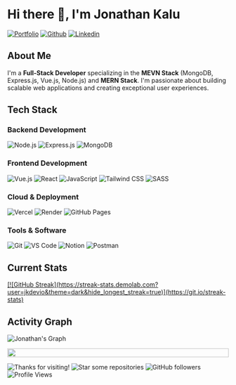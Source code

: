 # Hi there 👋, I'm Jonathan Kalu

[![Portfolio](https://img.shields.io/badge/-Portfolio-05122A?style=flat&logo=appveyor&logoColor=white)](https://jkdevio-portfolio.vercel.app/)
[![Github](https://img.shields.io/badge/-Github-05122A?style=flat&logo=Github&logoColor=white)](https://github.com/jkdevio)
[![Linkedin](https://img.shields.io/badge/-LinkedIn-05122A?style=flat&logo=Linkedin&logoColor=white)](https://www.linkedin.com/in/jonathankalu)

## About Me

I'm a **Full-Stack Developer** specializing in the **MEVN Stack** (MongoDB, Express.js, Vue.js, Node.js) and **MERN Stack**. I'm passionate about building scalable web applications and creating exceptional user experiences.

## Tech Stack

### Backend Development

![Node.js](https://img.shields.io/badge/Node.js-05122A?style=flat&logo=node.js&logoColor=white)
![Express.js](https://img.shields.io/badge/Express.js-05122A?style=flat&logo=express&logoColor=white)
![MongoDB](https://img.shields.io/badge/MongoDB-05122A?style=flat&logo=mongodb&logoColor=white)

### Frontend Development

![Vue.js](https://img.shields.io/badge/Vue.js-05122A?style=flat&logo=vue.js&logoColor=white)
![React](https://img.shields.io/badge/React-05122A?style=flat&logo=react&logoColor=white)
![JavaScript](https://img.shields.io/badge/JavaScript-05122A?style=flat&logo=javascript&logoColor=white)
![Tailwind CSS](https://img.shields.io/badge/Tailwind_CSS-05122A?style=flat&logo=tailwind-css&logoColor=white)
![SASS](https://img.shields.io/badge/Sass-05122A?style=flat&logo=sass&logoColor=white)

### Cloud & Deployment

![Vercel](https://img.shields.io/badge/Vercel-05122A?style=flat&logo=vercel&logoColor=white)
![Render](https://img.shields.io/badge/Render-05122A?style=flat&logo=render&logoColor=white)
![GitHub Pages](https://img.shields.io/badge/GitHub_Pages-05122A?style=flat&logo=github&logoColor=white)

### Tools & Software

![Git](https://img.shields.io/badge/Git-05122A?style=flat&logo=git&logoColor=white)
![VS Code](https://img.shields.io/badge/VS_Code-05122A?style=flat&logo=visual-studio-code&logoColor=white)
![Notion](https://img.shields.io/badge/Notion-05122A?style=flat&logo=notion&logoColor=white)
![Postman](https://img.shields.io/badge/Postman-05122A?style=flat&logo=postman&logoColor=white)

## Current Stats

<div>
<a href="https://github.com/jkdevio">
      [![GitHub Streak](https://streak-stats.demolab.com?user=jkdevio&theme=dark&hide_longest_streak=true)](https://git.io/streak-stats)
</a>
</div>

## Activity Graph

![Jonathan's Graph](https://github-readme-activity-graph.vercel.app/graph?username=jkdevio&custom_title=Jonathan's%20GitHub%20Activity%20Graph&bg_color=0d1017&color=e8edf3&line=e8edf3&point=e8edf3&area_color=FFFFFF&title_color=FFFFFF&area=true)

<img src="https://i.imgur.com/dBaSKWF.gif" height="20" width="100%">

![Thanks for visiting!](https://img.shields.io/badge/Thanks%20for%20visiting!-05122A)
![Star some repositories](https://img.shields.io/badge/Star%20⭐%20some%20repositories%20you%20find%20helpful!%20-05122A)
![GitHub followers](https://img.shields.io/github/followers/jkdevio?style=flat&logo=github&color=05122A&labelColor=05122A)
![Profile Views](https://komarev.com/ghpvc/?username=jkdevio&style=flat&labelolor=05122A&color=05122A)
